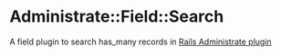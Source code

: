 # Administrate::Field::Search

A field plugin to search has_many records in [Rails Administrate plugin](https://github.com/thoughtbot/administrate)
